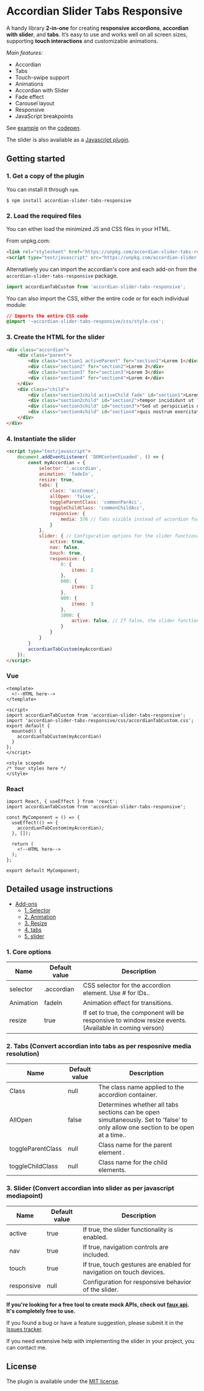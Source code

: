 # Accordian Slider Tabs Responsive #


A handy library __2-in-one__ for creating __responsive accordions__, __accordian with slider__, and __tabs__. It’s easy to use and works well on all screen sizes, supporting __touch interactions__ and customizable animations.

*Main features:* 

* Accordian
* Tabs
* Touch-swipe support
* Animations
* Accordian with Slider
* Fade effect
* Carousel layout
* Responsive
* JavaScript breakpoints

See [example](https://codepen.io/vaibhav-FED/pen/abEjjZG) on the [codepen](https://codepen.io/vaibhav-FED/pen/abEjjZG).

The slider is also available as a [Javascript plugin](https://github.com/bqworks/slider-pro).

## Getting started ##

### 1. Get a copy of the plugin ###

You can install it through `npm`.

```
$ npm install accordian-slider-tabs-responsive
```

### 2. Load the required files ###

You can either load the minimized JS and CSS files in your HTML.

From unpkg.com:

```html
<link rel="stylesheet" href="https://unpkg.com/accordian-slider-tabs-responsive/css/style.css"/>
<script type="text/javascript" src="https://unpkg.com/accordian-slider-tabs-responsive/src/accordianTabCustom.js"></script>
```

Alternatively you can import the accordian's core and each add-on from the `accordian-slider-tabs-responsive` package.

```js
import accordianTabCustom from 'accordian-slider-tabs-responsive';
```

You can also import the CSS, either the entire code or for each individual module:

```css
// Imports the entire CSS code
@import '~accordian-slider-tabs-responsive/css/style.css';
```


### 3. Create the HTML for the slider ###

```html
<div class="accordian">
    <div class="parent">
        <div class="section1 activeParent" for="section1">Lorem 1</div>
        <div class="section2" for="section2">Lorem 2</div>
        <div class="section3" for="section3">Lorem 3</div>
        <div class="section4" for="section4">Lorem 4</div>
    </div>
    <div class="child">
        <div class="section1child activeChild fade" id="section1">Lorem ipsum dolor sit amet, consectetur adipiscing elit, sed do eiusmod</div>
        <div class="section2child" id="section2">tempor incididunt ut labore et dolore magna aliqua</div>
        <div class="section3child" id="section3">"Sed ut perspiciatis unde omnis iste natus error sit voluptatem accusantium doloremque</div>
        <div class="section4child" id="section4">quis nostrum exercitationem ullam corporis suscipit laboriosam, nisi ut aliquid ex ea commodi consequatur</div>
    </div>
</div>
```

### 4. Instantiate the slider ###

```html
<script type="text/javascript">
	document.addEventListener( 'DOMContentLoaded', () => {
		const myAccordian = {
            selector: '.accordian',
            animation: 'fadeIn',
            resize: true,
            tabs: {
                class: 'accComon',
                allOpen: 'false',
                toggleParentClass: 'commonParAcc',
                toggleChildClass: 'commonChildAcc',
                responsive: {
                    media: 376 // Tabs visible instead of accordion for screen widths less than or equal to this value
                }
            },
            slider: { // Configuration options for the slider functionality within the accordian
                active: true,
                nav: false,
                touch: true,
                responsive: {
                    0: {
                        items: 2
                    },
                    600: {
                        items: 2
                    },
                    800: {
                        items: 3
                    },
                    1000: {
                        active: false, // If false, the slider functionality is disabled for screen widths above 1000px.
                    }
                }
            }
        }
        accordianTabCustom(myAccordian)
	});
</script>
```

### Vue ###

```Vue
<template>
  <!--HTML here-->
</template>

<script>
import accordianTabCustom from 'accordian-slider-tabs-responsive';
import 'accordian-slider-tabs-responsive/css/accordianTabCustom.css';
export default {
  mounted() {
    accordianTabCustom(myAccordian)
  }
};
</script>

<style scoped>
/* Your styles here */
</style>

```

### React ###

```React
import React, { useEffect } from 'react';
import accordianTabCustom from 'accordian-slider-tabs-responsive';

const MyComponent = () => {
  useEffect(() => {
    accordianTabCustom(myAccordian);
  }, []);

  return (
    <!--HTML here-->
  );
};

export default MyComponent;

```



## Detailed usage instructions ##


* [Add-ons](#add-ons)
	* [1. Selector](#1-selector)
	* [2. Animation](#2-animation)
	* [3. Resize](#3-resize)
	* [4. tabs](#4-tabs)
	* [5. slider](#5-slider)

### 1. Core options ###

Name | Default value | Description
---|---|---
<span id="selector">selector</span> | .accordian | CSS selector for the accordion element. Use # for IDs..
<span id="animation">Animation</span> | fadeIn | Animation effect for transitions.
<span id="resize">resize</span> | true | If set to true, the component will be responsive to window resize events. (Available in coming verson) 


### 2. Tabs (Convert accordian into tabs as per resposnive media resolution) ###

Name | Default value | Description
---|---|---
<span id="tabs">Class</span> | null | The class name applied to the accordion container.
<span>AllOpen</span> | false | Determines whether all tabs sections can be open simultaneously. Set to 'false' to only allow one section to be open at a time..
<span>toggleParentClass</span> | null |  Class name for the parent element .
<span>toggleChildClass</span> | null | Class name for the child elements.

### 3. Slider (Convert accordian into slider as per javascript mediapoint) ###

Name | Default value | Description
---|---|---
<span id="slider">active</span> | true |  If true, the slider functionality is enabled.
<span>nav</span> | true |  If true, navigation controls are included.
<span>touch</span> | true |  If true, touch gestures are enabled for navigation on touch devices.
<span>responsive</span> | null | Configuration for responsive behavior of the slider.


__If you're looking for a free tool to create mock APIs, check out [faux api](https://faux-api.com/). It's completely free to use.__


If you found a bug or have a feature suggestion, please submit it in the [Issues tracker]().


If you need extensive help with implementing the slider in your project, you can contact me.

## License ##

The plugin is available under the <a href="https://opensource.org/licenses/MIT">MIT license</a>.
